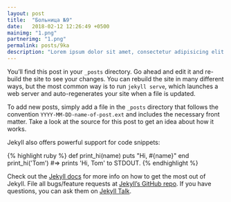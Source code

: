 ```yaml
---
layout: post
title:  "Больница №9"
date:   2018-02-12 12:26:49 +0500
mainimg: "1.png"
partnerimg: "1.png"
permalink: posts/9ka
description: "Lorem ipsum dolor sit amet, consectetur adipisicing elit. Vero non, deserunt, voluptates minima quia dolores excepturi amet repudiandae maxime fugit assumenda eius iusto dolore voluptatum perspiciatis reprehenderit. Hic, distinctio, numquam."
---
```

You’ll find this post in your `_posts` directory. Go ahead and edit it and re-build the site to see your changes. You can rebuild the site in many different ways, but the most common way is to run `jekyll serve`, which launches a web server and auto-regenerates your site when a file is updated.

To add new posts, simply add a file in the `_posts` directory that follows the convention `YYYY-MM-DD-name-of-post.ext` and includes the necessary front matter. Take a look at the source for this post to get an idea about how it works.

Jekyll also offers powerful support for code snippets:

{% highlight ruby %}
def print_hi(name)
  puts "Hi, #{name}"
end
print_hi('Tom')
#=> prints 'Hi, Tom' to STDOUT.
{% endhighlight %}

Check out the [Jekyll docs][jekyll-docs] for more info on how to get the most out of Jekyll. File all bugs/feature requests at [Jekyll’s GitHub repo][jekyll-gh]. If you have questions, you can ask them on [Jekyll Talk][jekyll-talk].

[jekyll-docs]: https://jekyllrb.com/docs/home
[jekyll-gh]:   https://github.com/jekyll/jekyll
[jekyll-talk]: https://talk.jekyllrb.com/
